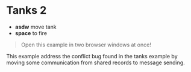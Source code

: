 # Tanks 2

- **asdw** move tank
- **space** to fire

> Open this example in two browser windows at once!

This example address the conflict bug found in the tanks example by moving some communication from shared records to message sending.
